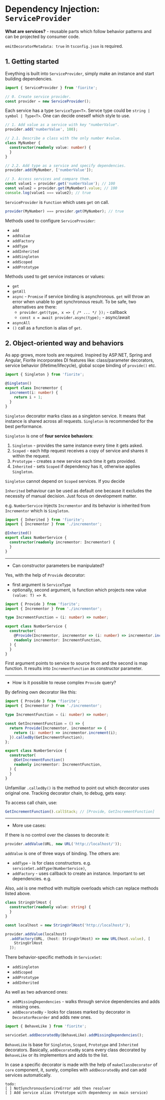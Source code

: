 # Dependency Injection: `ServiceProvider`

**What are services?** - reusable parts which follow behavior patterns and can be projected by consumer code.

`emitDecoratorMetadata: true` in `tsconfig.json` is required.

## 1. Getting started

Eveything is built into `ServiceProvider`, simply make an instance and start building dependencies.

```typescript
import { ServiceProvider } from 'fiorite';

// 0. Create service provider.
const provider = new ServiceProvider();
```

Each service has a type `ServiceType<T>`. Servce type could be `string | symbol | Type<T>`. One can decide oneself which style to use.

```typescript
// 1. Add value as a service with key "numberValue".
provider.add('numberValue', 100);

// 2.1. Describe a class with the only number #value.
class MyNumber {
  constructor(readonly value: number) {
  }
}

// 2.2. Add type as a service and specify dependencies.
provider.add(MyNumber, ['numberValue']);

// 3. Access services and compare them.
const value1 = provider.get('numberValue'); // 100
const value2 = provider.get(MyNumber).value; // 100
console.log(value1 === value2); // true
```

`ServiceProvider` is `Function` which uses `get` on call.

```typescript
provider(MyNumber) === provider.get(MyNumber); // true
```

Methods used to configure `ServiceProvider`:

- `add`
- `addValue`
- `addFactory`
- `addType`
- `addInherited`
- `addSingleton`
- `addScoped`
- `addPrototype`

Methods used to get service instances or values:

- `get`
- `getAll`
- `async` - `Promise` if service binding is asynchronous. `get` will throw an error when unable to get synchronous result. To be safe, two alternatives are there:
  - `provider.get(type, x => { /* ... */ });` - callback
  - `const x = await provider.async(type);` - async/await
- `asyncAll`
- `()` call as a function is alias of `get`.

## 2. Object-oriented way and behaviors

As app grows, more tools are required. Inspired by ASP.NET, Spring and Angular, Fiorite incorporates DI features like: class/parameter decorators, service behavior (lifetime/lifecycle), global scope binding of `provide()` etc.

```typescript
import { Singleton } from 'fiorite';

@Singleton()
export class Incrementor {
  increment(i: number) {
    return i + 1;
  }
}
```

`Singleton` decorator marks class as a singleton service. It means that instance is shared across all requests.
`Singleton` is recommended for the best performance.

`Singleton` is one of **four service behaviors**:

1. `Singleton` - provides the same instance every time it gets asked.
2. `Scoped` - each http request receives a copy of service and shares it within the request.
3. `Prototype` - creates a new service each time it gets provided.
4. `Inherited` - sets `Scoped` if dependency has it, otherwise applies `Singleton`.

`Singleton` cannot depend on `Scoped` services. If you decide

`Inherited` behaviour can be used as default one because it excludes the necessity of manual decision. Just focus on development matter.

e.g. `NumberService` injects `Incrementor` and its behavior is inherited from `Incrementor` which is `Singleton`.

```typescript
import { Inherited } from 'fiorite';
import { Incrementor } from './incrementor';

@Inherited()
export class NumberService {
  constructor(readonly incrementor: Incrementor) {
  }
}
```

---

- Can constructor parameters be manipulated?

Yes, with the help of `Provide` decorator:

- first argument is `ServiceType`
- optionally, second argument, is function which projects new value `(value: T) => R`.

```typescript
import { Provide } from 'fiorite';
import { Incrementor } from './incrementor';

type IncrementFunction = (i: number) => number;

export class NumberService {
  constructor(
    @Provide(Incrementor, incrementor => (i: number) => incrementor.increment(i))
    readonly incrementor: IncrementFunction,
  ) {
  }
}
```

First argument points to service to source from and the second is map function.
It results into `IncrementFunction` as constructor parameter.

---

- How is it possible to reuse complex `Provide` query?

By defining own decorator like this:

```typescript
import { Provide } from 'fiorite';
import { Incrementor } from './incrementor';

type IncrementFunction = (i: number) => number;

const GetIncrementFunction = () => {
  return Provide(Incrementor, incrementor => {
    return (i: number) => incrementor.increment(i);
  }).calledBy(GetIncrementFunction);
};

export class NumberService {
  constructor(
    @GetIncrementFunction()
    readonly incrementor: IncrementFunction,
  ) {
  }
}
```

Unfamiliar `.calledBy()` is the method to point out which decorator uses original one.
Tracking decorator chain, to debug, gets easy:

To access call chain, use:

```typescript
GetIncrementFunction().callStack; // [Provide, GetIncrementFunction]
```

---

- More use cases:

If there is no control over the classes to decorate it:

```typescript
provider.addValue(URL, new URL('http://localhost/'));
```

`addValue` is one of three ways of binding. The others are:

- `addType` - is for class constructors. e.g. `serviceSet.addType(NumberService)`,
- `addFactory` - uses callback to create an instance. Important to set dependencies. e.g.

Also, `add` is one method with multiple overloads which can replace methods listed above.

```typescript
class StringUrlHost {
  constructor(readonly value: string) {
  }
}

const localhost = new StringUrlHost('http://localhost/');

provider.addValue(localhost)
  .addFactory(URL, (host: StringUrlHost) => new URL(host.value), [
    StringUrlHost
  ]);
```

There behavior-specific methods in `ServiceSet`:

- `addSingleton`
- `addScoped`
- `addPrototype`
- `addInherited`

As well as two advanced ones:

- `addMissingDependencies` - walks through service dependencies and adds missing ones.
- `addDecoratedBy` - looks for classes marked by decorator in `DecoratorRecorder` and adds new ones.

```typescript
import { BehaveLike } from 'fiorite';

serviceSet.addDecoratedBy(BehaveLike).addMissingDependencies();
```

`BehaveLike` is base for `Singleton`, `Scoped`, `Prototype` and `Inherited` decorators.
Basically, `addDecoratedBy` scans every class decorated by `BehaveLike` or its implementors and adds to the list.

In case a specific decorator is made with the help of `makeClassDecorator` of `core` component, it, surely, complies with `addDecoratedBy` and can add services automatically.

```text
todo:
[ ] NotSynchronousServiceError add then resolver
[ ] Add service alias (Prototype with dependency on main service)  
```

